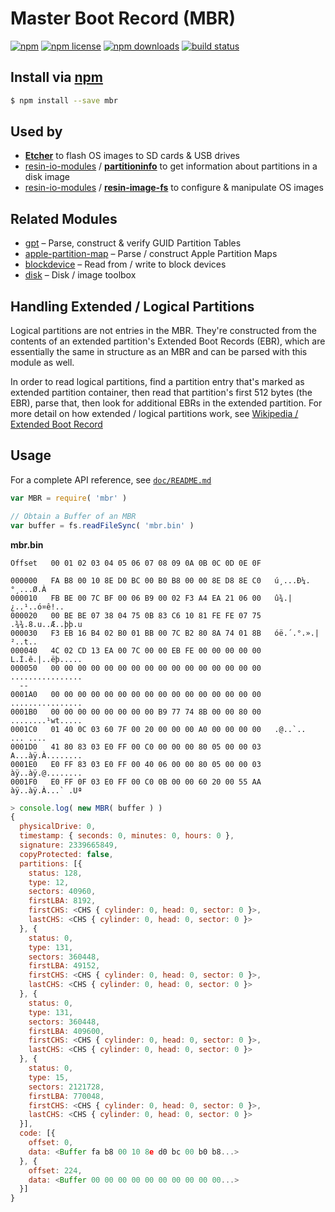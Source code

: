 # Master Boot Record (MBR)
[![npm](https://img.shields.io/npm/v/mbr.svg?style=flat-square)](https://npmjs.com/package/mbr)
[![npm license](https://img.shields.io/npm/l/mbr.svg?style=flat-square)](https://npmjs.com/package/mbr)
[![npm downloads](https://img.shields.io/npm/dm/mbr.svg?style=flat-square)](https://npmjs.com/package/mbr)
[![build status](https://img.shields.io/travis/jhermsmeier/node-mbr.svg?style=flat-square)](https://travis-ci.org/jhermsmeier/node-mbr)

## Install via [npm](https://npmjs.com)

```sh
$ npm install --save mbr
```

## Used by

- **[Etcher](https://github.com/resin-io/etcher)** to flash OS images to SD cards & USB drives
- [resin-io-modules](https://github.com/resin-io-modules) / **[partitioninfo](https://github.com/resin-io-modules/partitioninfo)** to get information about partitions in a disk image
- [resin-io-modules](https://github.com/resin-io-modules) / **[resin-image-fs](https://github.com/resin-io-modules/resin-image-fs)** to configure & manipulate OS images

## Related Modules

- [gpt](https://github.com/jhermsmeier/node-gpt) – Parse, construct & verify GUID Partition Tables
- [apple-partition-map](https://github.com/jhermsmeier/node-gpt) – Parse / construct Apple Partition Maps
- [blockdevice](https://github.com/jhermsmeier/node-blockdevice) – Read from / write to block devices
- [disk](https://github.com/jhermsmeier/node-disk) – Disk / image toolbox

## Handling Extended / Logical Partitions

Logical partitions are not entries in the MBR. They're constructed from the contents of an extended partition's Extended Boot Records (EBR), which are essentially the same in structure as an MBR and can be parsed with this module as well.

In order to read logical partitions, find a partition entry that's marked as extended partition container, then read that partition's first 512 bytes (the EBR), parse that, then look for additional EBRs in the extended partition. For more detail on how extended / logical partitions work, see [Wikipedia / Extended Boot Record](https://en.wikipedia.org/wiki/Extended_boot_record)

## Usage

For a complete API reference, see [`doc/README.md`](https://github.com/jhermsmeier/node-mbr/tree/master/doc)

```js
var MBR = require( 'mbr' )
```

```js
// Obtain a Buffer of an MBR
var buffer = fs.readFileSync( 'mbr.bin' )
```

**mbr.bin**

```
Offset   00 01 02 03 04 05 06 07 08 09 0A 0B 0C 0D 0E 0F

000000   FA B8 00 10 8E D0 BC 00 B0 B8 00 00 8E D8 8E C0   ú¸...Ð¼.°¸...Ø.À
000010   FB BE 00 7C BF 00 06 B9 00 02 F3 A4 EA 21 06 00   û¾.|¿..¹..ó¤ê!..
000020   00 BE BE 07 38 04 75 0B 83 C6 10 81 FE FE 07 75   .¾¾.8.u..Æ..þþ.u
000030   F3 EB 16 B4 02 B0 01 BB 00 7C B2 80 8A 74 01 8B   óë.´.°.».|²..t..
000040   4C 02 CD 13 EA 00 7C 00 00 EB FE 00 00 00 00 00   L.Í.ê.|..ëþ.....
000050   00 00 00 00 00 00 00 00 00 00 00 00 00 00 00 00   ................
  --
0001A0   00 00 00 00 00 00 00 00 00 00 00 00 00 00 00 00   ................
0001B0   00 00 00 00 00 00 00 00 B9 77 74 8B 00 00 80 00   ........¹wt.....
0001C0   01 40 0C 03 60 7F 00 20 00 00 00 A0 00 00 00 00   .@..`.. ... ....
0001D0   41 80 83 03 E0 FF 00 C0 00 00 00 80 05 00 00 03   A...àÿ.À........
0001E0   E0 FF 83 03 E0 FF 00 40 06 00 00 80 05 00 00 03   àÿ..àÿ.@........
0001F0   E0 FF 0F 03 E0 FF 00 C0 0B 00 00 60 20 00 55 AA   àÿ..àÿ.À...` .Uª
```

```js
> console.log( new MBR( buffer ) )
{
  physicalDrive: 0,
  timestamp: { seconds: 0, minutes: 0, hours: 0 },
  signature: 2339665849,
  copyProtected: false,
  partitions: [{
    status: 128,
    type: 12,
    sectors: 40960,
    firstLBA: 8192,
    firstCHS: <CHS { cylinder: 0, head: 0, sector: 0 }>,
    lastCHS: <CHS { cylinder: 0, head: 0, sector: 0 }>
  }, {
    status: 0,
    type: 131,
    sectors: 360448,
    firstLBA: 49152,
    firstCHS: <CHS { cylinder: 0, head: 0, sector: 0 }>,
    lastCHS: <CHS { cylinder: 0, head: 0, sector: 0 }>
  }, {
    status: 0,
    type: 131,
    sectors: 360448,
    firstLBA: 409600,
    firstCHS: <CHS { cylinder: 0, head: 0, sector: 0 }>,
    lastCHS: <CHS { cylinder: 0, head: 0, sector: 0 }>
  }, {
    status: 0,
    type: 15,
    sectors: 2121728,
    firstLBA: 770048,
    firstCHS: <CHS { cylinder: 0, head: 0, sector: 0 }>,
    lastCHS: <CHS { cylinder: 0, head: 0, sector: 0 }>
  }],
  code: [{
    offset: 0,
    data: <Buffer fa b8 00 10 8e d0 bc 00 b0 b8...>
  }, {
    offset: 224,
    data: <Buffer 00 00 00 00 00 00 00 00 00 00...>
  }]
}
```
